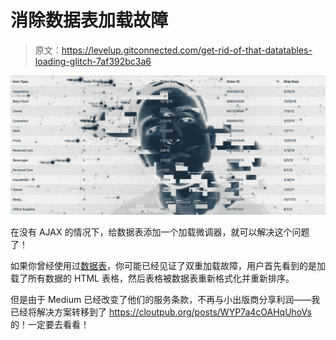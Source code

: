 # 消除数据表加载故障

> 原文：<https://levelup.gitconnected.com/get-rid-of-that-datatables-loading-glitch-7af392bc3a6>

![](img/b6e28eef7d510e02971e51600c695c9a.png)

在没有 AJAX 的情况下，给数据表添加一个加载微调器，就可以解决这个问题了！

如果你曾经使用过[数据表](https://datatables.net)，你可能已经见证了双重加载故障，用户首先看到的是加载了所有数据的 HTML 表格，然后表格被数据表重新格式化并重新排序。

但是由于 Medium 已经改变了他们的服务条款，不再与小出版商分享利润——我已经将解决方案转移到了 https://cloutpub.org/posts/WYP7a4cOAHqUhoVs 的！一定要去看看！